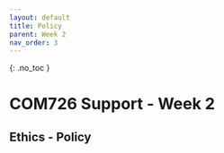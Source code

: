 ```yaml
---
layout: default
title: Policy
parent: Week 2
nav_order: 3
---
```


{: .no_toc }

# COM726 Support - Week 2

## Ethics - Policy
